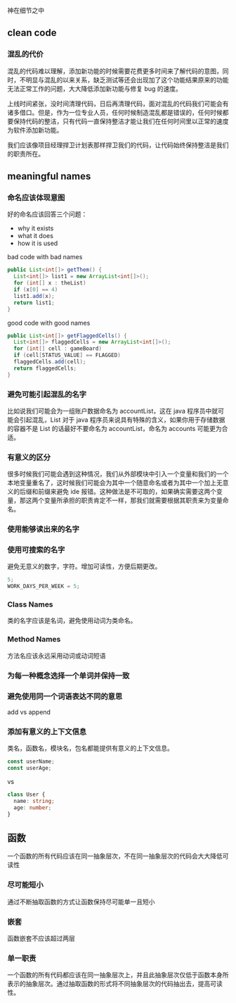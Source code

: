 神在细节之中

## clean code

### 混乱的代价

混乱的代码难以理解，添加新功能的时候需要花费更多时间来了解代码的意图，同时，不明显与混乱的以来关系，缺乏测试等还会出现加了这个功能结果原来的功能无法正常工作的问题，大大降低添加新功能与修复 bug 的速度。

上线时间紧张，没时间清理代码，日后再清理代码，面对混乱的代码我们可能会有诸多借口。但是，作为一位专业人员，任何时候制造混乱都是错误的，任何时候都要保持代码的整洁，只有代码一直保持整洁才能让我们在任何时间里以正常的速度为软件添加新功能。

我们应该像项目经理捍卫计划表那样捍卫我们的代码，让代码始终保持整洁是我们的职责所在。

## meaningful names

### 命名应该体现意图

好的命名应该回答三个问题：

- why it exists
- what it does
- how it is used

bad code with bad names

```java
public List<int[]> getThem() {
  List<int[]> list1 = new ArrayList<int[]>();
  for (int[] x : theList)
  if (x[0] == 4)
  list1.add(x);
  return list1;
}
```

good code with good names

```java
public List<int[]> getFlaggedCells() {
  List<int[]> flaggedCells = new ArrayList<int[]>();
  for (int[] cell : gameBoard)
  if (cell[STATUS_VALUE] == FLAGGED)
  flaggedCells.add(cell);
  return flaggedCells;
}
```

### 避免可能引起混乱的名字

比如说我们可能会为一组账户数据命名为 accountList，这在 java 程序员中就可能会引起混乱，List 对于 java 程序员来说具有特殊的含义，如果你用于存储数据的容器不是 List 的话最好不要命名为 accountList，命名为 accounts 可能更为合适。

### 有意义的区分

很多时候我们可能会遇到这种情况，我们从外部模块中引入一个变量和我们的一个本地变量重名了，这时候我们可能会为其中一个随意命名或者为其中一个加上无意义的后缀和前缀来避免 ide 报错。这种做法是不可取的，如果确实需要这两个变量，那这两个变量所承担的职责肯定不一样，那我们就需要根据其职责来为变量命名。

### 使用能够读出来的名字

### 使用可搜索的名字

避免无意义的数字，字符。增加可读性，方便后期更改。

```ts
5;
WORK_DAYS_PER_WEEK = 5;
```

### Class Names

类的名字应该是名词，避免使用动词为类命名。

### Method Names

方法名应该永远采用动词或动词短语

### 为每一种概念选择一个单词并保持一致

### 避免使用同一个词语表达不同的意思

add vs append

### 添加有意义的上下文信息

类名，函数名，模块名，包名都能提供有意义的上下文信息。

```ts
const userName;
const userAge;
```

vs

```ts
class User {
  name: string;
  age: number;
}
```

## 函数

一个函数的所有代码应该在同一抽象层次，不在同一抽象层次的代码会大大降低可读性

### 尽可能短小

通过不断抽取函数的方式让函数保持尽可能单一且短小

### 嵌套

函数嵌套不应该超过两层

### 单一职责

一个函数的所有代码都应该在同一抽象层次上，并且此抽象层次仅低于函数本身所表示的抽象层次。通过抽取函数的形式将不同抽象层次的代码抽出去，提高可读性。
